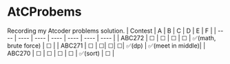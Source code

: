 # AtCProbems
Recording my Atcoder problems solution.
|  Contest   | A  | B | C | D | E | F |
|  ----  | ----  | ---- | ---- | ---- | ---- | ---- |
| ABC272 | &#9744; | &#9744; | &#9744; | &#9744; | &#x2705;(math, brute force) | &#9744; |
| ABC271  | &#9744; | &#9744;| &#9744;| &#9744;| &#x2705;(dp) | &#x2705;(meet in middle)|
| ABC270 | &#9744; | &#9744; | &#9744; | &#9744; | &#X2705;(sort) | &#9744; |
